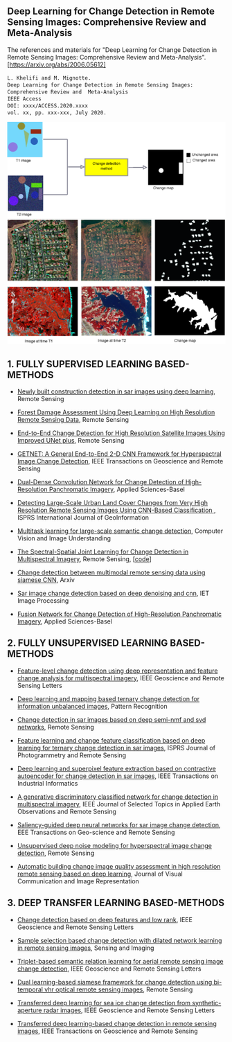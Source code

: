 ## Deep Learning for Change Detection in Remote Sensing Images: Comprehensive Review and  Meta-Analysis
  
The references and materials for "Deep Learning for Change Detection in Remote Sensing Images: Comprehensive Review and  Meta-Analysis".  
[https://arxiv.org/abs/2006.05612]
```
L. Khelifi and M. Mignotte.
Deep Learning for Change Detection in Remote Sensing Images: Comprehensive Review and  Meta-Analysis
IEEE Access
DOI: xxxx/ACCESS.2020.xxxx
vol. xx, pp. xxx-xxx, July 2020.
```


![reviewDCR](/images/fig-1.png)
![reviewDCR](/images/fig-2.png)


<h2 id="1">1. FULLY SUPERVISED LEARNING BASED-METHODS</h2>

* [Newly built construction detection in sar images using deep learning](https://www.mdpi.com/2072-4292/11/12/1444), Remote Sensing

* [Forest Damage Assessment Using Deep Learning on High Resolution Remote Sensing Data](https://www.mdpi.com/2072-4292/11/17/1976), Remote Sensing

* [End-to-End Change Detection for High Resolution Satellite Images Using Improved UNet plus](https://www.mdpi.com/2072-4292/11/11/1382), Remote Sensing

* [GETNET: A General End-to-End 2-D CNN Framework for Hyperspectral Image Change Detection](https://ieeexplore.ieee.org/document/8418840), IEEE Transactions on Geoscience and Remote Sensing

* [Dual-Dense Convolution Network for Change Detection of High-Resolution Panchromatic Imagery](https://www.mdpi.com/2076-3417/8/10/1785), Applied Sciences-Basel


* [Detecting Large-Scale Urban Land Cover Changes from Very High Resolution Remote Sensing Images Using CNN-Based Classification ](https://www.mdpi.com/2220-9964/8/4/189), ISPRS International Journal of GeoInformation

* [Multitask learning for large-scale semantic change detection](https://www.sciencedirect.com/science/article/pii/S1077314219300992), Computer Vision and Image Understanding

* [The Spectral-Spatial Joint Learning for Change Detection in Multispectral Imagery](https://www.mdpi.com/2072-4292/11/3/240), Remote Sensing, \[[code](https://github.com/hfslyc/AdvSemiSeg)\]

* [Change detection between multimodal remote sensing data using siamese CNN](https://arxiv.org/abs/1807.09562), Arxiv

* [Sar image change detection based on deep denoising and cnn](https://ieeexplore.ieee.org/document/8768470), IET Image Processing

* [Fusion Network for Change Detection of High-Resolution Panchromatic Imagery](https://www.mdpi.com/2076-3417/9/7/1441), Applied Sciences-Basel




<h2 id="2">2. FULLY UNSUPERVISED LEARNING BASED-METHODS</h2>

* [Feature-level change detection using deep representation and feature change analysis for multispectral imagery](https://ieeexplore.ieee.org/document/7559716), IEEE Geoscience and Remote Sensing Letters

* [Deep learning and mapping based ternary change detection for information unbalanced images](https://www.sciencedirect.com/science/article/pii/S003132031730002X), Pattern Recognition

* [Change detection in sar images based on deep semi-nmf and svd networks](https://www.mdpi.com/2072-4292/9/5/435), Remote Sensing

* [Feature learning and change feature classification based on deep learning for ternary change detection in sar images](https://www.sciencedirect.com/science/article/pii/S0924271616301459), ISPRS Journal of Photogrammetry and Remote Sensing

* [Deep learning and superpixel feature extraction based on contractive autoencoder for change detection in sar images](https://ieeexplore.ieee.org/document/8478396), IEEE Transactions on Industrial Informatics

* [A generative discriminatory classified network for change detection in multispectral imagery](https://ieeexplore.ieee.org/document/8600384), IEEE Journal of Selected Topics in Applied Earth Observations and
Remote Sensing

* [Saliency-guided deep neural networks for sar image change detection](https://ieeexplore.ieee.org/document/8713939), EEE Transactions on Geo-science and Remote Sensing

* [Unsupervised deep noise modeling for hyperspectral image change detection](https://www.mdpi.com/2072-4292/11/3/258), Remote Sensing

* [Automatic building change image quality assessment in high resolution remote sensing based on deep learning](https://www.sciencedirect.com/science/article/pii/S1047320319302068), Journal of Visual Communication and Image Representation



<h2 id="2">3. DEEP TRANSFER LEARNING BASED-METHODS </h2>


* [Change detection based on deep features and low rank](https://ieeexplore.ieee.org/abstract/document/8103911), IEEE Geoscience and Remote Sensing Letters


* [Sample selection based change detection with dilated network learning in remote sensing images](https://link.springer.com/article/10.1007/s11220-019-0252-0), Sensing and Imaging


* [Triplet-based semantic relation learning for aerial remote sensing image change detection](https://ieeexplore.ieee.org/document/8488487), IEEE Geoscience and Remote Sensing Letters

* [Dual learning-based siamese framework for change detection using bi-temporal vhr optical remote sensing images](https://www.mdpi.com/2072-4292/11/11/1292), Remote Sensing


* [Transferred deep learning for sea ice change detection from synthetic-aperture radar images](https://ieeexplore.ieee.org/document/8684298), IEEE Geoscience and Remote Sensing Letters

* [Transferred deep learning-based change detection in remote sensing images](https://ieeexplore.ieee.org/document/8703425), IEEE Transactions on Geoscience and Remote Sensing


